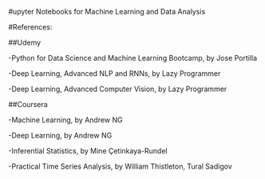 
#upyter Notebooks for Machine Learning and Data Analysis


#References:


##Udemy

-Python for Data Science and Machine Learning Bootcamp, by Jose Portilla

-Deep Learning, Advanced NLP and RNNs, by Lazy Programmer

-Deep Learning, Advanced Computer Vision, by Lazy Programmer



##Coursera

-Machine Learning, by Andrew NG

-Deep Learning, by Andrew NG

-Inferential Statistics, by Mine Çetinkaya-Rundel
  
-Practical Time Series Analysis, by William Thistleton, Tural Sadigov
